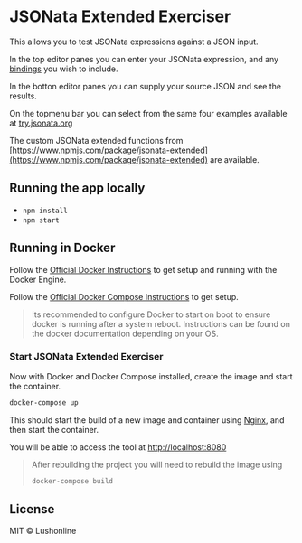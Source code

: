 # JSONata Extended Exerciser

This allows you to test JSONata expressions against a JSON input.

In the top editor panes you can enter your JSONata expression, and any [bindings](https://docs.jsonata.org/embedding-extending#expressionevaluateinput-bindings-callback) you wish to include.

In the botton editor panes you can supply your source JSON and see the results.

On the topmenu bar you can select from the same four examples available at [try.jsonata.org](http://try.jsonata.org/)

The custom JSONata extended functions from [https://www.npmjs.com/package/jsonata-extended](https://www.npmjs.com/package/jsonata-extended) are available.

## Running the app locally

- `npm install`
- `npm start`

## Running in Docker

Follow the [Official Docker Instructions](https://docs.docker.com/install/) to get setup and running with the Docker Engine.

Follow the [Official Docker Compose Instructions](https://docs.docker.com/compose/install/) to get setup.

> Its recommended to configure Docker to start on boot to ensure docker is running after a system reboot. Instructions can be found on the docker documentation depending on your OS.

### Start JSONata Extended Exerciser

Now with Docker and Docker Compose installed, create the image and start the container.

```bash
docker-compose up
```
This should start the build of a new image and container using [Nginx](https://hub.docker.com/_/nginx), and then start the container.

You will be able to access the tool at [http://localhost:8080](http://localhost:8080)

> After rebuilding the project you will need to rebuild the image using
> ```bash
> docker-compose build
> ```

## License

MIT © Lushonline
